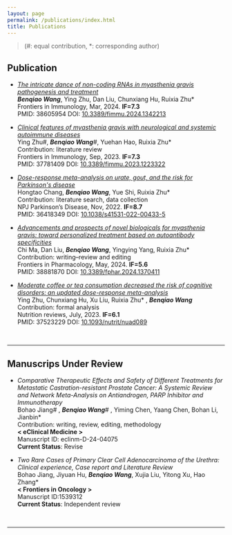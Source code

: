 ```yaml
---
layout: page
permalink: /publications/index.html
title: Publications
---
```


> (#: equal contribution, *: corresponding author)

## Publication

- [*The intricate dance of non-coding RNAs in myasthenia gravis pathogenesis and treatment*](https://www.frontiersin.org/journals/immunology/articles/10.3389/fimmu.2024.1342213/full)<br>***Benqiao Wang***, Ying Zhu, Dan Liu, Chunxiang Hu, Ruixia Zhu*<br>Frontiers in Immunology, Mar, 2024.                    **IF=7.3**<br>PMID: 38605954                    DOI: [10.3389/fimmu.2024.1342213](https://www.frontiersin.org/journals/immunology/articles/10.3389/fimmu.2024.1342213/full)<br>

- [*Clinical features of myasthenia gravis with neurological and systemic autoimmune     diseases*](https://www.frontiersin.org/journals/immunology/articles/10.3389/fimmu.2023.1223322/full)<br>Ying Zhu#, ***Benqiao Wang***#, Yuehan Hao, Ruixia Zhu*<br>Contribution: literature review<br>Frontiers in Immunology, Sep, 2023.                    **IF=7.3**<br>PMID: 37781409                    DOI: [10.3389/fimmu.2023.1223322](https://www.frontiersin.org/journals/immunology/articles/10.3389/fimmu.2023.1223322/full)<br>

- [*Dose-response meta-analysis on urate, gout, and the risk for Parkinson's disease*](https://www.nature.com/articles/s41531-022-00433-5)<br>Hongtao Chang, ***Benqiao Wang***, Yue Shi, Ruixia Zhu*<br>Contribution: literature search, data collection<br>NPJ Parkinson’s Disease, Nov, 2022.                    **IF=8.7**<br>PMID: 36418349                    DOI: [10.1038/s41531-022-00433-5](https://www.nature.com/articles/s41531-022-00433-5)<br>

- [*Advancements and  prospects of novel biologicals for myasthenia gravis: toward  personalized treatment based on autoantibody specificities*](https://www.frontiersin.org/journals/pharmacology/articles/10.3389/fphar.2024.1370411/full)<br>Chi Ma, Dan Liu, ***Benqiao Wang***, Yingying Yang, Ruixia Zhu*<br>Contribution: writing–review and editing<br>Frontiers in Pharmacology, May, 2024.               **IF=5.6**<br>PMID: 38881870                    DOI: [10.3389/fphar.2024.1370411](https://www.frontiersin.org/journals/pharmacology/articles/10.3389/fphar.2024.1370411/full)<br>

- [*Moderate coffee or tea consumption decreased the risk of cognitive disorders: an     updated dose-response meta-analysis*](https://www.frontiersin.org/journals/pharmacology/articles/10.3389/fphar.2024.1370411/full)<br>Ying Zhu, Chunxiang Hu, Xu Liu, Ruixia Zhu* , ***Benqiao Wang***<br>Contribution: formal analysis<br>Nutrition reviews, July, 2023.                                **IF=6.1**<br>PMID: 37523229                   DOI: [10.1093/nutrit/nuad089](https://academic.oup.com/nutritionreviews/article/82/6/738/7234108?login=false)<br>

  <br>

---

## Manuscrips Under Review

- *Comparative Therapeutic Effects and Safety of Different Treatments for Metastatic     Castration-resistant Prostate Cancer: A Systemic Review and Network Meta-Analysis on Antiandrogen, PARP Inhibitor and Immunotherapy*<br>Bohao Jiang# , ***Benqiao Wang***# , Yiming Chen, Yaang Chen, Bohan Li, Jianbin*<br>Contribution: writing, review, editing, methodology<br>**< eClinical Medicine >**<br>Manuscript ID: eclinm-D-24-04075<br>**Current Status**: Revise<br>

  

- *Two Rare Cases of Primary Clear Cell Adenocarcinoma of the Urethra: Clinical     experience, Case report and Literature Review*<br>Bohao Jiang, Jiyuan Hu, ***Benqiao Wang***, Xujia Liu, Yitong Xu, Hao Zhang*<br>**< Frontiers in Oncology >**<br>Manuscript ID:1539312<br>**Current Status**: Independent review<br>

<br>

---


